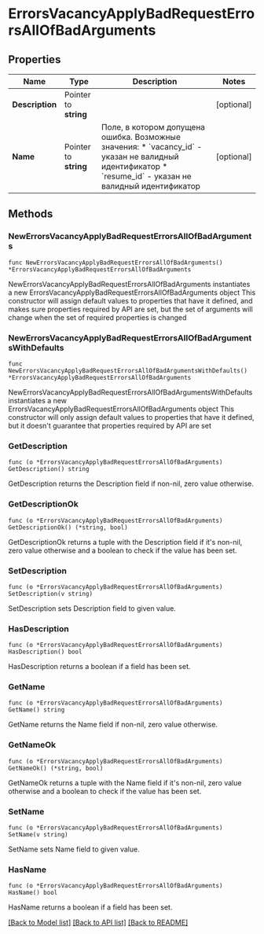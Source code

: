 # ErrorsVacancyApplyBadRequestErrorsAllOfBadArguments

## Properties

Name | Type | Description | Notes
------------ | ------------- | ------------- | -------------
**Description** | Pointer to **string** |  | [optional] 
**Name** | Pointer to **string** | Поле, в котором допущена ошибка.  Возможные значения: * &#x60;vacancy_id&#x60; - указан не валидный идентификатор * &#x60;resume_id&#x60; - указан не валидный идентификатор  | [optional] 

## Methods

### NewErrorsVacancyApplyBadRequestErrorsAllOfBadArguments

`func NewErrorsVacancyApplyBadRequestErrorsAllOfBadArguments() *ErrorsVacancyApplyBadRequestErrorsAllOfBadArguments`

NewErrorsVacancyApplyBadRequestErrorsAllOfBadArguments instantiates a new ErrorsVacancyApplyBadRequestErrorsAllOfBadArguments object
This constructor will assign default values to properties that have it defined,
and makes sure properties required by API are set, but the set of arguments
will change when the set of required properties is changed

### NewErrorsVacancyApplyBadRequestErrorsAllOfBadArgumentsWithDefaults

`func NewErrorsVacancyApplyBadRequestErrorsAllOfBadArgumentsWithDefaults() *ErrorsVacancyApplyBadRequestErrorsAllOfBadArguments`

NewErrorsVacancyApplyBadRequestErrorsAllOfBadArgumentsWithDefaults instantiates a new ErrorsVacancyApplyBadRequestErrorsAllOfBadArguments object
This constructor will only assign default values to properties that have it defined,
but it doesn't guarantee that properties required by API are set

### GetDescription

`func (o *ErrorsVacancyApplyBadRequestErrorsAllOfBadArguments) GetDescription() string`

GetDescription returns the Description field if non-nil, zero value otherwise.

### GetDescriptionOk

`func (o *ErrorsVacancyApplyBadRequestErrorsAllOfBadArguments) GetDescriptionOk() (*string, bool)`

GetDescriptionOk returns a tuple with the Description field if it's non-nil, zero value otherwise
and a boolean to check if the value has been set.

### SetDescription

`func (o *ErrorsVacancyApplyBadRequestErrorsAllOfBadArguments) SetDescription(v string)`

SetDescription sets Description field to given value.

### HasDescription

`func (o *ErrorsVacancyApplyBadRequestErrorsAllOfBadArguments) HasDescription() bool`

HasDescription returns a boolean if a field has been set.

### GetName

`func (o *ErrorsVacancyApplyBadRequestErrorsAllOfBadArguments) GetName() string`

GetName returns the Name field if non-nil, zero value otherwise.

### GetNameOk

`func (o *ErrorsVacancyApplyBadRequestErrorsAllOfBadArguments) GetNameOk() (*string, bool)`

GetNameOk returns a tuple with the Name field if it's non-nil, zero value otherwise
and a boolean to check if the value has been set.

### SetName

`func (o *ErrorsVacancyApplyBadRequestErrorsAllOfBadArguments) SetName(v string)`

SetName sets Name field to given value.

### HasName

`func (o *ErrorsVacancyApplyBadRequestErrorsAllOfBadArguments) HasName() bool`

HasName returns a boolean if a field has been set.


[[Back to Model list]](../README.md#documentation-for-models) [[Back to API list]](../README.md#documentation-for-api-endpoints) [[Back to README]](../README.md)


